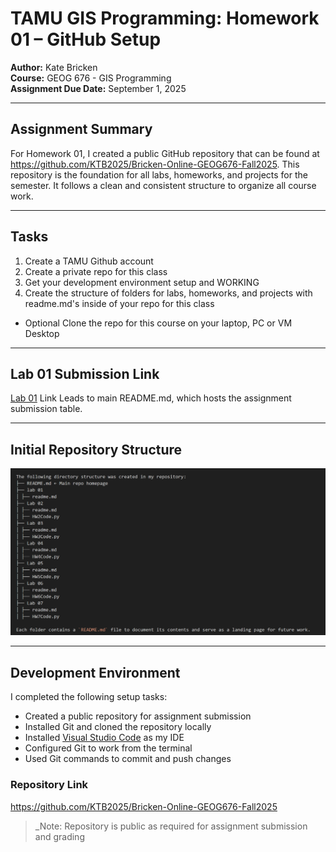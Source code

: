 # TAMU GIS Programming: Homework 01 – GitHub Setup

**Author:** Kate Bricken  
**Course:** GEOG 676 - GIS Programming  
**Assignment Due Date:** September 1, 2025

---

## Assignment Summary

For Homework 01, I created a public GitHub repository that can be found at https://github.com/KTB2025/Bricken-Online-GEOG676-Fall2025.  This repository is the foundation for all labs, homeworks, and projects for the semester. It follows a clean and consistent structure to organize all course work.

---

## Tasks
1. Create a TAMU Github account
2. Create a private repo for this class
3. Get your development environment setup and WORKING
4. Create the structure of folders for labs, homeworks, and projects with readme.md's inside of your repo for this class
* Optional Clone the repo for this course on your laptop, PC or VM Desktop

---

## Lab 01 Submission Link
[Lab 01](https://github.com/KTB2025/Bricken-Online-GEOG676-Fall2025.git)
Link Leads to main README.md, which hosts the assignment submission table. 

---

## Initial Repository Structure
![HW01 Initial Repository](https://github.com/KTB2025/Bricken-Online-GEOG676-Fall2025/blob/main/Lab01/Initial%20Repository.png?raw=true)

---

## Development Environment

I completed the following setup tasks:

- Created a public repository for assignment submission
- Installed Git and cloned the repository locally  
- Installed [Visual Studio Code](https://code.visualstudio.com/) as my IDE  
- Configured Git to work from the terminal  
- Used Git commands to commit and push changes

### Repository Link  
https://github.com/KTB2025/Bricken-Online-GEOG676-Fall2025

> _Note: Repository is public as required for assignment submission and grading

